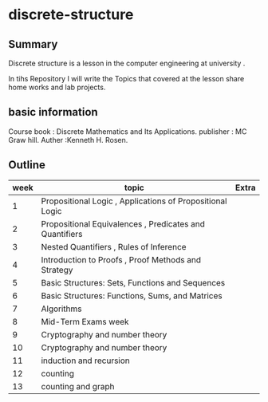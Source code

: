 # discrete-structure

## Summary 
Discrete structure is a lesson in the computer engineering at university  .


In tihs Repository I will write the Topics that covered at the lesson share home works and lab projects.

## basic information 

Course book :
Discrete Mathematics and Its Applications.
publisher : MC Graw hill.
Auther :Kenneth H. Rosen.


## Outline
 
| week  | topic | Extra |
| --- | --- | --- |
| 1  | Propositional Logic , Applications of Propositional Logic  |
| 2  | Propositional Equivalences , Predicates and Quantifiers  |
| 3  | Nested Quantifiers , Rules of Inference  |
| 4  | Introduction to Proofs , Proof Methods and Strategy  |
| 5 | Basic Structures: Sets, Functions and Sequences | 
| 6 | Basic Structures:  Functions, Sums, and Matrices | 
| 7 | Algorithms | 
| 8 | Mid-Term Exams week  | 
| 9 | Cryptography and number theory |
| 10| Cryptography and number theory |
| 11 |induction and recursion | 
| 12 |counting |
| 13 |counting and graph |